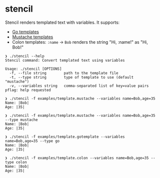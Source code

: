 # stencil
Stencil renders templated text with variables. It supports:

- [Go templates](https://golang.org/pkg/text/template/)
- [Mustache templates](https://mustache.github.io/)
- Colon templates: `:name` -> `Bob` renders the string "Hi, :name!" as "Hi, Bob!"

```
❯ ./stencil --help
Stencil command: Convert templated text using variables

Usage: ./stencil [OPTIONS]
  -f, --file string        path to the template file
  -t, --type string        type of template to use (default "mustache")
  -v, --variables string   comma-separated list of key=value pairs
pflag: help requested

❯ ./stencil -f examples/template.mustache --variables name=Bob,age=35
Name: |Bob|
Age: |35|

❯ ./stencil -f examples/template.mustache --variables name=Bob,age=35 --type mustache
Name: |Bob|
Age: |35|

❯ ./stencil -f examples/template.gotemplate --variables name=Bob,age=35 --type go
Name: |Bob|
Age: |35|

❯ ./stencil -f examples/template.colon --variables name=Bob,age=35 --type colon
Name: |Bob|
Age: |35|


```
